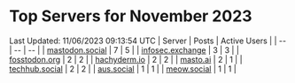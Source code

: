 # Top Servers for November 2023
Last Updated: 11/06/2023 09:13:54 UTC
| Server | Posts | Active Users |
| -- | -- | -- |
| [mastodon.social](https://mastodon.social/tags/PowerShell) | 7 | 5 |
| [infosec.exchange](https://infosec.exchange/tags/PowerShell) | 3 | 3 |
| [fosstodon.org](https://fosstodon.org/tags/PowerShell) | 2 | 2 |
| [hachyderm.io](https://hachyderm.io/tags/PowerShell) | 2 | 2 |
| [masto.ai](https://masto.ai/tags/PowerShell) | 2 | 1 |
| [techhub.social](https://techhub.social/tags/PowerShell) | 2 | 2 |
| [aus.social](https://aus.social/tags/PowerShell) | 1 | 1 |
| [meow.social](https://meow.social/tags/PowerShell) | 1 | 1 |
